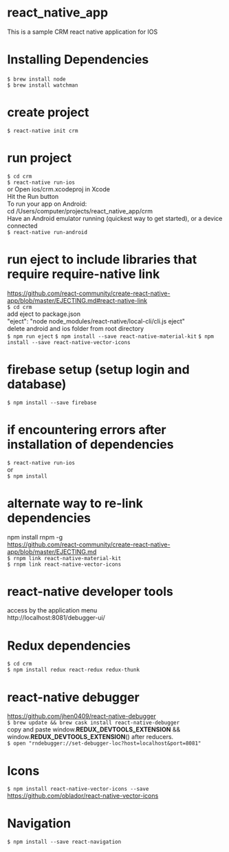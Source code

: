 # react_native_app
This is a sample CRM react native application for IOS

# Installing Dependencies
`$ brew install node`&nbsp;  
`$ brew install watchman`

# create project
`$ react-native init crm `

# run project
`$ cd crm`  
`$ react-native run-ios`  
or
Open ios/crm.xcodeproj in Xcode  
Hit the Run button  
To run your app on Android:  
cd /Users/computer/projects/react_native_app/crm  
Have an Android emulator running (quickest way to get started), or a   device connected  
`$ react-native run-android`  

# run eject to include libraries that require require-native link
https://github.com/react-community/create-react-native-app/blob/master/EJECTING.md#react-native-link  
`$ cd crm`  
add eject to package.json  
"eject": "node node_modules/react-native/local-cli/cli.js eject"  
delete android and ios folder from root directory  
`$ npm run eject`
`$ npm install --save react-native-material-kit`
`$ npm install --save react-native-vector-icons`


# firebase setup (setup login and database)
`$ npm install --save firebase`    

# if encountering errors after installation of dependencies
`$ react-native run-ios`  
or  
`$ npm install`  

# alternate way to re-link dependencies
npm install rnpm -g  
https://github.com/react-community/create-react-native-app/blob/master/EJECTING.md  
`$ rnpm link react-native-material-kit`  
`$ rnpm link react-native-vector-icons`  

# react-native developer tools
access by the application menu  
http://localhost:8081/debugger-ui/  

# Redux dependencies
`$ cd crm`  
`$ npm install redux react-redux redux-thunk`  

# react-native debugger
https://github.com/jhen0409/react-native-debugger  
`$ brew update && brew cask install react-native-debugger`  
copy and paste window.__REDUX_DEVTOOLS_EXTENSION__ && window.__REDUX_DEVTOOLS_EXTENSION__() after reducers.  
`$ open "rndebugger://set-debugger-loc?host=localhost&port=8081"`

# Icons
`$ npm install react-native-vector-icons --save`  
https://github.com/oblador/react-native-vector-icons  

# Navigation
`$ npm install --save react-navigation`  
